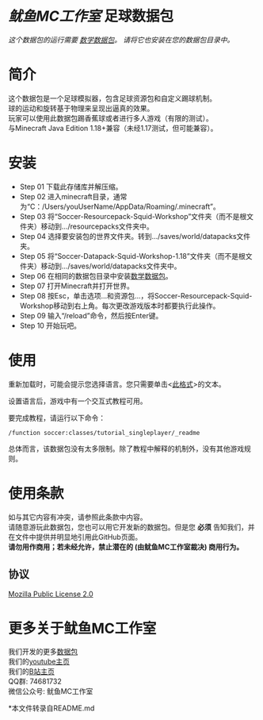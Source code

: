 # _鱿鱼MC工作室_ 足球数据包

*这个数据包的运行需要 [数学数据包](https://github.com/MingshiYangUIUC/Math-Minecraft-Squid-Workshop-Project)。 请将它也安装在您的数据包目录中。*

# 简介
这个数据包是一个足球模拟器，包含足球资源包和自定义踢球机制。\
球的运动和旋转基于物理来呈现出逼真的效果。\
玩家可以使用此数据包踢香蕉球或者进行多人游戏（有限的测试）。\
与Minecraft Java Edition 1.18+兼容（未经1.17测试，但可能兼容）。

# 安装
- Step 01 下载此存储库并解压缩。
- Step 02 进入minecraft目录，通常为“C：/Users/youUserName/AppData/Roaming/.minecraft”。
- Step 03 将“Soccer-Resourcepack-Squid-Workshop”文件夹（而不是根文件夹）移动到…/resourcepacks文件夹中。
- Step 04 选择要安装包的世界文件夹。转到…/saves/world/datapacks文件夹。
- Step 05 将“Soccer-Datapack-Squid-Workshop-1.18”文件夹（而不是根文件夹）移动到…/saves/world/datapacks文件夹中。
- Step 06 在相同的数据包目录中安装[数学数据包](https://github.com/MingshiYangUIUC/Math-Minecraft-Squid-Workshop-Project)。
- Step 07 打开Minecraft并打开世界。
- Step 08 按Esc，单击选项...和资源包...，将Soccer-Resourcepack-Squid-Workshop移动到右上角。每次更改游戏版本时都要执行此操作。
- Step 09 输入“/reload”命令，然后按Enter键。
- Step 10 开始玩吧。

# 使用
重新加载时，可能会提示您选择语言。您只需要单击<<ins>此格式</ins>>的文本。

设置语言后，游戏中有一个交互式教程可用。

要完成教程，请运行以下命令：

    /function soccer:classes/tutorial_singleplayer/_readme

总体而言，该数据包没有太多限制。除了教程中解释的机制外，没有其他游戏规则。

# 使用条款
如与其它内容有冲突，请参照此条款中内容。 \
请随意游玩此数据包，您也可以用它开发新的数据包。但是您 **必须** 告知我们，并在文件中提供并明显地引用此GitHub页面。\
**请勿用作商用；若未经允许，禁止潜在的 (由鱿鱼MC工作室裁决) 商用行为。** 
## 协议
[Mozilla Public License 2.0](https://github.com/MingshiYangUIUC/Autoaim-Minecraft-Squid-Workshop-Project/blob/main/LICENSE)


# 更多关于鱿鱼MC工作室
我们开发的更多[数据包](https://github.com/Squid-Workshop/MinecraftDatapacksProject) \
我们的[youtube主页](https://www.youtube.com/channel/UCwPMgfjjh2d7fFqQ1PXHP7w) \
我们的[B站主页](https://space.bilibili.com/649645265?from=search&seid=778816111336987286) \
QQ群: 74681732 \
微信公众号: 鱿鱼MC工作室 

*本文件转录自README.md